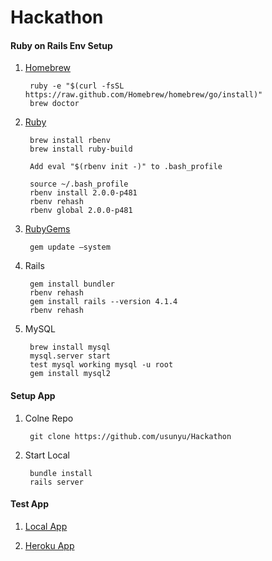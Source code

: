 Hackathon
=========

#### Ruby on Rails Env Setup
1. [Homebrew](http://brew.sh/)

        ruby -e "$(curl -fsSL https://raw.github.com/Homebrew/homebrew/go/install)"
        brew doctor

2. [Ruby](https://www.ruby-lang.org/en/)

        brew install rbenv
        brew install ruby-build
  
        Add eval "$(rbenv init -)" to .bash_profile

        source ~/.bash_profile
        rbenv install 2.0.0-p481
        rbenv rehash
        rbenv global 2.0.0-p481

3. [RubyGems](https://rubygems.org)

        gem update —system

4. Rails

        gem install bundler
        rbenv rehash
        gem install rails --version 4.1.4
        rbenv rehash

5. MySQL

        brew install mysql
        mysql.server start
        test mysql working mysql -u root
        gem install mysql2
        

#### Setup App
1. Colne Repo

        git clone https://github.com/usunyu/Hackathon

2. Start Local
        
        bundle install
        rails server

#### Test App
1. [Local App](http://localhost:3000/)

2. [Heroku App](http://first-test-project.herokuapp.com/)
